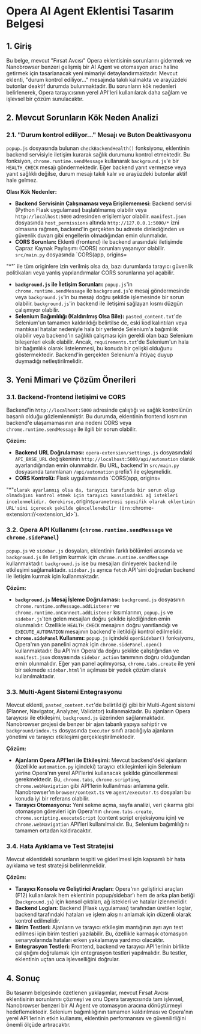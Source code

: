 # Opera AI Agent Eklentisi Tasarım Belgesi

## 1. Giriş

Bu belge, mevcut "Fırsat Avcısı" Opera eklentisinin sorunlarını gidermek ve Nanobrowser benzeri gelişmiş bir AI Agent ve otomasyon aracı haline getirmek için tasarlanacak yeni mimariyi detaylandırmaktadır. Mevcut eklenti, "durum kontrol ediliyor..." mesajında takılı kalmakta ve arayüzdeki butonlar deaktif durumda bulunmaktadır. Bu sorunların kök nedenleri belirlenerek, Opera tarayıcısının yerel API'leri kullanılarak daha sağlam ve işlevsel bir çözüm sunulacaktır.

## 2. Mevcut Sorunların Kök Neden Analizi

### 2.1. "Durum kontrol ediliyor..." Mesajı ve Buton Deaktivasyonu

`popup.js` dosyasında bulunan `checkBackendHealth()` fonksiyonu, eklentinin backend servisiyle iletişim kurarak sağlık durumunu kontrol etmektedir. Bu fonksiyon, `chrome.runtime.sendMessage` kullanarak `background.js`'e bir `HEALTH_CHECK` mesajı göndermektedir. Eğer backend yanıt vermezse veya yanıt sağlıklı değilse, durum mesajı takılı kalır ve arayüzdeki butonlar aktif hale gelmez.

**Olası Kök Nedenler:**

*   **Backend Servisinin Çalışmaması veya Erişilememesi:** Backend servisi (Python Flask uygulaması) başlatılmamış olabilir veya `http://localhost:5000` adresinden erişilemiyor olabilir. `manifest.json` dosyasında `host_permissions` altında `http://127.0.0.1:5000/*` izni olmasına rağmen, backend'in gerçekten bu adreste dinlediğinden ve güvenlik duvarı gibi engellerin olmadığından emin olunmalıdır.
*   **CORS Sorunları:** Eklenti (frontend) ile backend arasındaki iletişimde Çapraz Kaynak Paylaşımı (CORS) sorunları yaşanıyor olabilir. `src/main.py` dosyasında `CORS(app, origins=


"*"` ile tüm originlere izin verilmiş olsa da, bazı durumlarda tarayıcı güvenlik politikaları veya yanlış yapılandırmalar CORS sorunlarına yol açabilir.
*   **`background.js` ile İletişim Sorunları:** `popup.js`'in `chrome.runtime.sendMessage` ile `background.js`'e mesaj göndermesinde veya `background.js`'in bu mesajı doğru şekilde işlemesinde bir sorun olabilir. `background.js`'in backend ile iletişimi sağlayan kısmı düzgün çalışmıyor olabilir.
*   **Selenium Bağımlılığı (Kaldırılmış Olsa Bile):** `pasted_content.txt`'de Selenium'un tamamen kaldırıldığı belirtilse de, eski kod kalıntıları veya mantıksal hatalar nedeniyle hala bir yerlerde Selenium'a bağımlılık olabilir veya backend'in sağlıklı çalışması için gerekli olan bazı Selenium bileşenleri eksik olabilir. Ancak, `requirements.txt`'de Selenium'un hala bir bağımlılık olarak listelenmesi, bu konuda bir çelişki olduğunu göstermektedir. Backend'in gerçekten Selenium'a ihtiyaç duyup duymadığı netleştirilmelidir.

## 3. Yeni Mimari ve Çözüm Önerileri

### 3.1. Backend-Frontend İletişimi ve CORS

Backend'in `http://localhost:5000` adresinde çalıştığı ve sağlık kontrolünün başarılı olduğu gözlemlenmiştir. Bu durumda, eklentinin frontend kısmının backend'e ulaşamamasının ana nedeni CORS veya `chrome.runtime.sendMessage` ile ilgili bir sorun olabilir. 

**Çözüm:**

*   **Backend URL Doğrulaması:** `opera-extension/settings.js` dosyasındaki `API_BASE_URL` değişkeninin `http://localhost:5000/api/automation` olarak ayarlandığından emin olunmalıdır. Bu URL, backend'in `src/main.py` dosyasında tanımlanan `/api/automation` prefix'i ile eşleşmelidir.
*   **CORS Kontrolü:** Flask uygulamasında `CORS(app, origins=


"*"` olarak ayarlanmış olsa da, tarayıcı tarafında bir sorun olup olmadığını kontrol etmek için tarayıcı konsolundaki ağ istekleri incelenmelidir. Gerekirse, `origins` parametresi spesifik olarak eklentinin URL'sini içerecek şekilde güncellenebilir (örn: `chrome-extension://<extension_id>`).

### 3.2. Opera API Kullanımı (`chrome.runtime.sendMessage` ve `chrome.sidePanel`)

`popup.js` ve `sidebar.js` dosyaları, eklentinin farklı bölümleri arasında ve `background.js` ile iletişim kurmak için `chrome.runtime.sendMessage` kullanmaktadır. `background.js` ise bu mesajları dinleyerek backend ile etkileşimi sağlamaktadır. `sidebar.js` ayrıca `fetch` API'sini doğrudan backend ile iletişim kurmak için kullanmaktadır.

**Çözüm:**

*   **`background.js` Mesaj İşleme Doğrulaması:** `background.js` dosyasının `chrome.runtime.onMessage.addListener` ve `chrome.runtime.onConnect.addListener` kısımlarının, `popup.js` ve `sidebar.js`'ten gelen mesajları doğru şekilde işlediğinden emin olunmalıdır. Özellikle `HEALTH_CHECK` mesajının doğru yanıtlandığı ve `EXECUTE_AUTOMATION` mesajının backend'e iletildiği kontrol edilmelidir.
*   **`chrome.sidePanel` Kullanımı:** `popup.js` içindeki `openSidebar()` fonksiyonu, Opera'nın yan panelini açmak için `chrome.sidePanel.open()` kullanmaktadır. Bu API'nin Opera'da doğru şekilde çalıştığından ve `manifest.json` dosyasında `sidebar_action` tanımının doğru olduğundan emin olunmalıdır. Eğer yan panel açılmıyorsa, `chrome.tabs.create` ile yeni bir sekmede `sidebar.html`'in açılması bir yedek çözüm olarak kullanılmaktadır.

### 3.3. Multi-Agent Sistemi Entegrasyonu

Mevcut eklenti, `pasted_content.txt`'de belirtildiği gibi bir Multi-Agent sistemi (Planner, Navigator, Analyzer, Validator) kullanmaktadır. Bu ajanların Opera tarayıcısı ile etkileşimi, `background.js` üzerinden sağlanmaktadır. Nanobrowser projesi de benzer bir ajan tabanlı yapıya sahiptir ve `background/index.ts` dosyasında `Executor` sınıfı aracılığıyla ajanların yönetimi ve tarayıcı etkileşimi gerçekleştirilmektedir.

**Çözüm:**

*   **Ajanların Opera API'leri ile Etkileşimi:** Mevcut backend'deki ajanların (özellikle `automation.py` içindeki) tarayıcı etkileşimleri için Selenium yerine Opera'nın yerel API'lerini kullanacak şekilde güncellenmesi gerekmektedir. Bu, `chrome.tabs`, `chrome.scripting`, `chrome.webNavigation` gibi API'lerin kullanılması anlamına gelir. Nanobrowser'ın `browser/context.ts` ve `agent/executor.ts` dosyaları bu konuda iyi bir referans olabilir.
*   **Tarayıcı Otomasyonu:** Yeni sekme açma, sayfa analizi, veri çıkarma gibi otomasyon görevleri için Opera'nın `chrome.tabs.create`, `chrome.scripting.executeScript` (content script enjeksiyonu için) ve `chrome.webNavigation` API'leri kullanılmalıdır. Bu, Selenium bağımlılığını tamamen ortadan kaldıracaktır.

### 3.4. Hata Ayıklama ve Test Stratejisi

Mevcut eklentideki sorunların tespiti ve giderilmesi için kapsamlı bir hata ayıklama ve test stratejisi belirlenmelidir.

**Çözüm:**

*   **Tarayıcı Konsolu ve Geliştirici Araçları:** Opera'nın geliştirici araçları (F12) kullanılarak hem eklentinin popup/sidebar'ı hem de arka plan betiği (`background.js`) için konsol çıktıları, ağ istekleri ve hatalar izlenmelidir.
*   **Backend Logları:** Backend (Flask uygulaması) tarafından üretilen loglar, backend tarafındaki hataları ve işlem akışını anlamak için düzenli olarak kontrol edilmelidir.
*   **Birim Testleri:** Ajanların ve tarayıcı etkileşim mantığının ayrı ayrı test edilmesi için birim testleri yazılabilir. Bu, özellikle karmaşık otomasyon senaryolarında hataları erken yakalamaya yardımcı olacaktır.
*   **Entegrasyon Testleri:** Frontend, backend ve tarayıcı API'lerinin birlikte çalıştığını doğrulamak için entegrasyon testleri yapılmalıdır. Bu testler, eklentinin uçtan uca işlevselliğini doğrular.

## 4. Sonuç

Bu tasarım belgesinde özetlenen yaklaşımlar, mevcut Fırsat Avcısı eklentisinin sorunlarını çözmeyi ve onu Opera tarayıcısında tam işlevsel, Nanobrowser benzeri bir AI Agent ve otomasyon aracına dönüştürmeyi hedeflemektedir. Selenium bağımlılığının tamamen kaldırılması ve Opera'nın yerel API'lerinin etkin kullanımı, eklentinin performansını ve güvenilirliğini önemli ölçüde artıracaktır.

